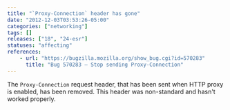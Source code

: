 ```yaml
---
title: "`Proxy-Connection` header has gone"
date: "2012-12-03T03:53:26-05:00"
categories: ["networking"]
tags: []
releases: ["18", "24-esr"]
statuses: "affecting"
references:
    - url: "https://bugzilla.mozilla.org/show_bug.cgi?id=570283"
      title: "Bug 570283 – Stop sending Proxy-Connection"
---
```

The `Proxy-Connection` request header, that has been sent when HTTP proxy is enabled, has been removed. This header was non-standard and hasn't worked properly.
